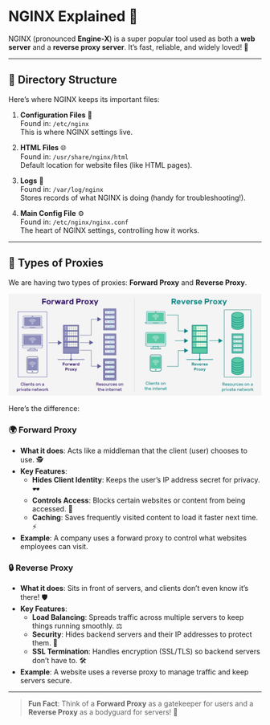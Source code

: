 # NGINX Explained 🚀

NGINX (pronounced **Engine-X**) is a super popular tool used as both a **web server** and a **reverse proxy server**. It’s fast, reliable, and widely loved! 🌟

---

## 📂 Directory Structure
Here’s where NGINX keeps its important files:

1. **Configuration Files** 📝  
   Found in: `/etc/nginx`  
   This is where NGINX settings live.

2. **HTML Files** 🌐  
   Found in: `/usr/share/nginx/html`  
   Default location for website files (like HTML pages).

3. **Logs** 📜  
   Found in: `/var/log/nginx`  
   Stores records of what NGINX is doing (handy for troubleshooting!).

4. **Main Config File** ⚙️  
   Found in: `/etc/nginx/nginx.conf`  
   The heart of NGINX settings, controlling how it works.

---

## 🔄 Types of Proxies
We are having two types of proxies: **Forward Proxy** and **Reverse Proxy**. 

![alt text](proxy.png)


Here’s the difference:

### 🌍 Forward Proxy
- **What it does**: Acts like a middleman that the client (user) chooses to use. 🕵️  
- **Key Features**:  
  - **Hides Client Identity**: Keeps the user’s IP address secret for privacy. 🕶️  
  - **Controls Access**: Blocks certain websites or content from being accessed. 🚫  
  - **Caching**: Saves frequently visited content to load it faster next time. ⚡  
- **Example**: A company uses a forward proxy to control what websites employees can visit.

### 🔒 Reverse Proxy
- **What it does**: Sits in front of servers, and clients don’t even know it’s there! 🛡️  
- **Key Features**:  
  - **Load Balancing**: Spreads traffic across multiple servers to keep things running smoothly. ⚖️  
  - **Security**: Hides backend servers and their IP addresses to protect them. 🔐  
  - **SSL Termination**: Handles encryption (SSL/TLS) so backend servers don’t have to. 🛠️  
- **Example**: A website uses a reverse proxy to manage traffic and keep servers secure.

---

> **Fun Fact**: Think of a **Forward Proxy** as a gatekeeper for users and a **Reverse Proxy** as a bodyguard for servers! 🏰

